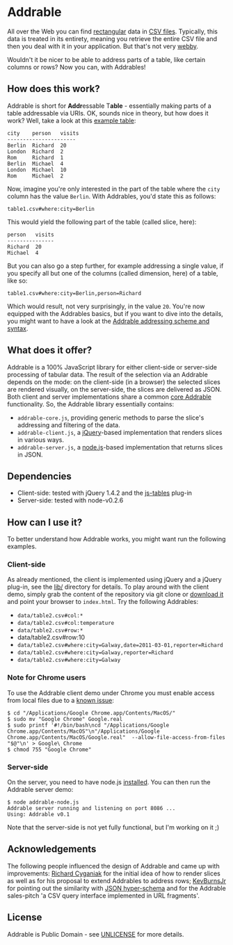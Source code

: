 # Addrable

All over the Web you can find [rectangular](http://webofdata.wordpress.com/2010/04/14/oh-it-is-data-on-the-web/#comment-437) data in [CSV files](http://www.google.com/search?q=filetype%3Acsv). Typically, this data is treated in its entirety, meaning you retrieve the entire CSV file and then you deal with it in your application. But that's not very [webby](http://webofdata.wordpress.com/2010/03/01/data-and-the-web-choices/).

Wouldn't it be nicer to be able to address parts of a table, like certain columns or rows? Now you can, with Addrables!

## How does this work?
 Addrable is short for **Addr**essable T**able** - essentially making parts of a table addressable via URIs. OK, sounds nice in theory, but how does it work? Well, take a look at this [example table](https://github.com/mhausenblas/addrable/raw/master/data/table1.csv):

    city    person   visits
    ----------------------
    Berlin  Richard  20
    London  Richard  2
    Rom     Richard  1
    Berlin  Michael  4
    London  Michael  10
    Rom     Michael  2

Now, imagine you're only interested in the part of the table where the `city` column has the value `Berlin`. With Addrables, you'd state this as follows:

    table1.csv#where:city=Berlin

This would yield the following part of the table (called slice, here):

    person   visits
    ---------------
    Richard  20
    Michael  4

But you can also go a step further, for example addressing a single value, if you specify all but one of the columns (called dimension, here) of a table, like so: 

    table1.csv#where:city=Berlin,person=Richard

Which would result, not very surprisingly, in the value `20`. You're now equipped with the Addrables basics, but if you want to dive into the details, you might want to have a look at the [Addrable addressing scheme and syntax](https://github.com/mhausenblas/addrable/blob/master/doc/addrable_syntax.md).


## What does it offer?

Addrable is a 100% JavaScript library for either client-side or server-side processing of tabular data. The result of the selection via an Addrable depends on the mode: on the client-side (in a browser) the selected slices are rendered visually, on the server-side, the slices are delivered as JSON. Both client and server implementations share a common [core Addrable](https://github.com/mhausenblas/addrable/raw/master/addrable-core.js) functionality. So, the Addrable library essentially contains:

* `addrable-core.js`, providing generic methods to parse the slice's addressing and filtering of the data.
* `addrable-client.js`, a [jQuery](http://jquery.com/)-based implementation that renders slices in various ways.
* `addrable-server.js`, a [node.js](http://nodejs.org/)-based implementation that returns slices in JSON.

## Dependencies

* Client-side: tested with jQuery 1.4.2 and the [js-tables](http://code.google.com/p/js-tables/) plug-in
* Server-side: tested with node-v0.2.6

## How can I use it?

To better understand how Addrable works, you might want run the following examples.

### Client-side

As already mentioned, the client is implemented using jQuery and a jQuery plug-in, see the [lib/](https://github.com/mhausenblas/addrable/tree/master/lib) directory for details. To play around with the client demo, simply grab the content of the repository via git clone or [download it](https://github.com/mhausenblas/addrable/archives/master) and point your browser to `index.html`. Try the following Addrables:

* `data/table2.csv#col:*`
* `data/table2.csv#col:temperature`
* `data/table2.csv#row:*`
* data/table2.csv#row:10
* `data/table2.csv#where:city=Galway,date=2011-03-01,reporter=Richard`
* `data/table2.csv#where:city=Galway,reporter=Richard`
* `data/table2.csv#where:city=Galway`

### Note for Chrome users

To use the Addrable client demo under Chrome you must enable access from local files due to a [known issue](http://code.google.com/p/chromium/issues/detail?id=40787):
    
    $ cd "/Applications/Google Chrome.app/Contents/MacOS/"
    $ sudo mv "Google Chrome" Google.real
    $ sudo printf '#!/bin/bash\ncd "/Applications/Google Chrome.app/Contents/MacOS"\n"/Applications/Google Chrome.app/Contents/MacOS/Google.real"  --allow-file-access-from-files "$@"\n' > Google\ Chrome
    $ chmod 755 "Google Chrome"

### Server-side

On the server, you need to have node.js [installed](https://github.com/ry/node/wiki/Installation). You can then run the Addrable server demo:

    $ node addrable-node.js 
    Addrable server running and listening on port 8086 ...
    Using: Addrable v0.1

Note that the server-side is not yet fully functional, but I'm working on it ;)

## Acknowledgements
The following people influenced the design of Addrable and came up with improvements: [Richard Cyganiak](https://github.com/cygri) for the initial idea of how to render slices as well as for his proposal to extend Addrables to address rows; [KevBurnsJr](https://github.com/KevBurnsJr) for pointing out the similarity with [JSON hyper-schema](http://tools.ietf.org/html/draft-zyp-json-schema) and for the Addrable sales-pitch 'a CSV query interface implemented in URL fragments'. 

## License

Addrable is Public Domain - see [UNLICENSE](https://github.com/mhausenblas/addrable/raw/master/UNLICENSE) for more details.

